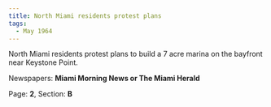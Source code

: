 ```yaml
---  
title: North Miami residents protest plans  
tags:  
  - May 1964  
---  
```

  
North Miami residents protest plans to build a 7 acre marina on the bayfront near Keystone Point.  
  
Newspapers: **Miami Morning News or The Miami Herald**  
  
Page: **2**, Section: **B** 
